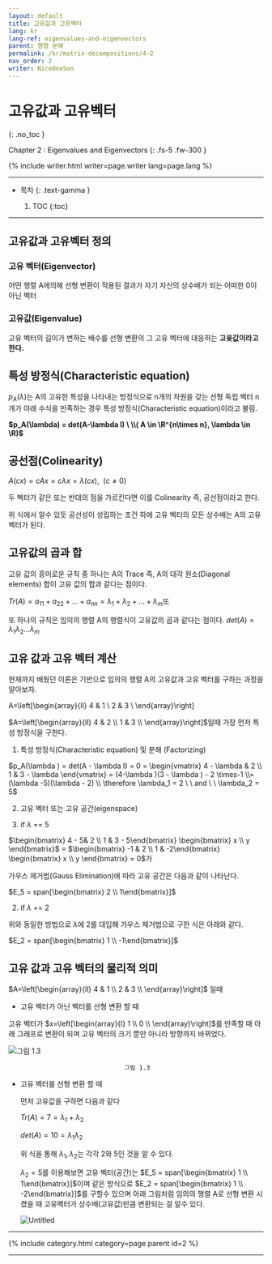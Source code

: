 ```yaml
---
layout: default
title: 고유값과 고유벡터
lang: kr
lang-ref: eigenvalues-and-eigenvectors 
parent: 행렬 분해
permalink: /kr/matrix-decompositions/4-2
nav_order: 2
writer: NiceOneSon
---
```


# 고유값과 고유벡터
{: .no_toc }


Chapter 2 : Eigenvalues and Eigenvectors
{: .fs-5 .fw-300 }


{% include writer.html writer=page.writer lang=page.lang %}

---

- 목차
    {: .text-gamma }

    1. TOC
    {:toc}

---

## 고유값과 고유벡터 정의
      
### 고유 벡터(Eigenvector)

어떤 행렬 A에의해 선형 변환이 적용된 결과가 자기 자신의 상수배가 되는 어떠한 0이 아닌 벡터       

### 고유값(Eigenvalue)

고유 벡터의 길이가 변하는 배수를 선형 변환의 그 고유 벡터에 대응하는 **고윳값이라고 한다.**

## 특성 방정식(Characteristic equation)

$p_A(\lambda)$는 A의 고유한 특성을 나타내는 방정식으로 n개의 차원을 갖는 선형 독립 벡터 n개가 아래 수식을 만족하는 경우 특성 방정식(Characteristic equation)이라고 불림.

**$p_A(\lambda) = det(A-\lambda I)  \ \\( A \in \R^{n\times n},  \lambda \in \R)$** 

## 공선점(Colinearity)

$A(cx) = cAx = c\lambda x = \lambda (cx), \ \ (c \not= 0)$

두 벡터가 같은 또는 반대의 점을 가르킨다면 이를 Colinearity 즉, 공선점이라고 한다.

위 식에서 알수 있듯 공선성이 성립하는 조건 하에 고유 벡터의 모든 상수배는 A의 고유 벡터가 된다.


## 고유값의 곱과 합

고유 값의 흥미로운 규칙 중 하나는 A의 Trace 즉, A의 대각 원소(Diagonal elements) 합이 고유 값의 합과 같다는 점이다.

$Tr(A) = a_{11} + a_{22} + \dots + a_{nn}
 = \lambda_1 + \lambda_2 + \dots + \lambda_m$또

또 하나의 규칙은 임의의 행렬 A의 행렬식이 고유값의 곱과 같다는 점이다.
$det(A) = \lambda_1 \lambda_2 \dots \lambda_m$

## 고유 값과 고유 벡터 계산

현재까지 배웠던 이론은 기반으로 임의의 행렬 A의 고유값과 고유 벡터를 구하는 과정을 알아보자.

A=\left[\begin{array}{ll}
4 & 1 \\ 2 & 3 \\
\end{array}\right]

$A=\left[\begin{array}{ll}
4 & 2 \\ 1 & 3 \\
\end{array}\right]$일때 가장 먼저 특성 방정식을 구한다.

1) 특성 방정식(Characteristic equation) 및 분해 (Factorizing)

$p_A(\lambda ) = det(A - \lambda I) = 0 =
\begin{vmatrix} 4 - \lambda & 2 \\ 1 & 3 - \lambda \end{vmatrix} = (4-\lambda )(3 - \lambda ) - 2 \times-1 \\= (\lambda -5)(\lambda - 2) \\ \therefore \lambda_1 = 2 \ \ and \ \ \lambda_2 = 5$

2) 고유 벡터 또는 고유 공간(eigenspace)

1) if $\lambda$ == 5

$\begin{bmatrix} 4 - 5& 2 \\ 1 & 3 - 5\end{bmatrix} \begin{bmatrix} x \\ y \end{bmatrix}$ = 
$\begin{bmatrix} -1 & 2 \\ 1 & -2\end{bmatrix} \begin{bmatrix} x \\ y \end{bmatrix} = 0$가

가우스 제거법(Gauss Elimination)에 따라 고유 공간은 다음과 같이 나타난다.

$E_5 = span[\begin{bmatrix} 2 \\ 1\end{bmatrix}]$

2) if $\lambda$ == 2

위와 동일한 방법으로 $\lambda$에 2를 대입해 가우스 제거법으로 구한 식은 아래와 같다.

$E_2 = span[\begin{bmatrix} 1 \\ -1\end{bmatrix}]$

## 고유 값과 고유 벡터의 물리적 의미

$A=\left[\begin{array}{ll}
4 & 1 \\ 2 & 3 \\
\end{array}\right]$ 일때 

- 고유 벡터가 아닌 벡터를 선형 변환 할 때

고유 벡터가 $x=\left[\begin{array}{l}
1 \\ 0 \\
\end{array}\right]$를 만족할 때 아래 그래프로 변환이 되며 
고유 벡터의 크기 뿐만 아니라 방향까지 바뀌었다. 

![                                    그림 1.3](https://s3-us-west-2.amazonaws.com/secure.notion-static.com/f33b1046-5668-444d-93bb-d49bf5d1dce7/Untitled.png)

                                    그림 1.3

- 고유 벡터를 선형 변환 할 때
    
    
    먼저 고유값을 구하면 다음과 같다 
    
    $Tr(A) = 7 = \lambda_1 + \lambda_2$
    
    $det(A) = 10 = \lambda_1 \lambda_2$
    
    위 식을 통해 $\lambda_1, \lambda_2$는 각각 2와 5인 것을 알 수 있다.
    
    $\lambda_2 = 5$를 이용해보면 고유 벡터(공간)는 $E_5 = span[\begin{bmatrix} 1 \\ 1\end{bmatrix}]$이며 같은 방식으로 $E_2 = span[\begin{bmatrix} 1 \\ -2\end{bmatrix}]$를 
    구할수 있으며 아래 그림처럼 임의의 행렬 A로 선형 변환 시켰을 때 고유벡터가 상수배(고유값)만큼 변환되는 걸 
    알수 있다.
    
    ![Untitled](https://s3-us-west-2.amazonaws.com/secure.notion-static.com/e6ea0e56-2ef3-4f39-88c1-43ed0bea0451/Untitled.png)
    
    
---

{% include category.html category=page.parent id=2 %}

---